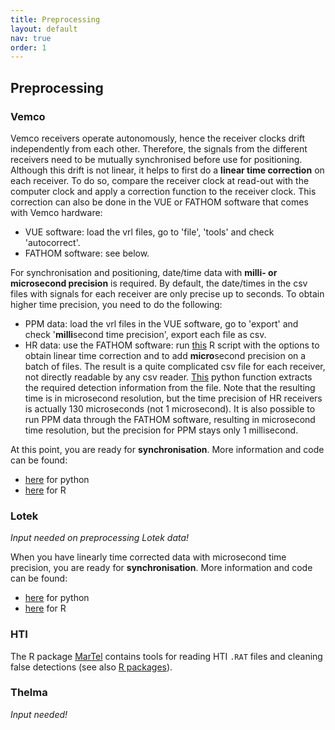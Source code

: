 ```yaml
---
title: Preprocessing
layout: default
nav: true
order: 1
---
```


## Preprocessing

###	Vemco
Vemco receivers operate autonomously, hence the receiver clocks drift independently from each other. Therefore, the signals from the different receivers need to be mutually synchronised before use for positioning. Although this drift is not linear, it helps to first do a **linear time correction** on each receiver. To do so, compare the receiver clock at read-out with the computer clock and apply a correction function to the receiver clock. This correction can also be done in the VUE or FATHOM software that comes with Vemco hardware:
- VUE software: load the vrl files, go to 'file', 'tools' and check 'autocorrect'.
- FATHOM software: see below.

For synchronisation and positioning, date/time data with **milli- or microsecond precision** is required. By default, the date/times in the csv files with signals for each receiver are only precise up to seconds. To obtain higher time precision, you need to do the following:
- PPM data: load the vrl files in the VUE software, go to 'export' and check '**milli**second time precision', export each file as csv.
- HR data: use the FATHOM software: run [this](https://github.com/APosTel-team/APosTel-team.github.io/blob/master/scripts/convert_vrl_csv.R) R script with the options to obtain linear time correction and to add **micro**second precision on a batch of files. The result is a quite complicated csv file for each receiver, not directly readable by any csv reader. [This](https://github.com/APosTel-team/APosTel-team.github.io/blob/master/scripts/readin_fathom_csv.py)  python function extracts the required detection information from the file. Note that the resulting time is in microsecond resolution, but the time precision of HR receivers is actually 130 microseconds (not 1 microsecond). It is also possible to run PPM data through the FATHOM software, resulting in microsecond time resolution, but the precision for PPM stays only 1 millisecond.

At this point, you are ready for **synchronisation**. More information and code can be found:
- [here](https://github.com/JennaVergeynst/time_synchronization) for python
- [here](https://github.com/elipickh/ReceiverArrays) for R


### Lotek
*Input needed on preprocessing Lotek data!*

When you have linearly time corrected data with microsecond time precision, you are ready for **synchronisation**. More information and code can be found:
- [here](https://github.com/JennaVergeynst/time_synchronization) for python
- [here](https://github.com/elipickh/ReceiverArrays) for R

### HTI
The R package [MarTel](https://gitlab.com/RTbecard/toal) contains tools for reading HTI `.RAT` files and cleaning false detections (see also [R packages](https://apostel-team.github.io/APosTel-team.github.io/RPackages.html)).

### Thelma
*Input needed!*

